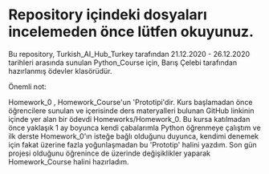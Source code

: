 # Repository içindeki dosyaları incelemeden önce lütfen okuyunuz.

Bu repository, Turkish_AI_Hub_Turkey tarafından 21.12.2020 - 26.12.2020 tarihleri arasında sunulan Python_Course için, Barış Çelebi tarafından hazırlanmış ödevler klasörüdür.

Önemli not:

Homework_0 , Homework_Course'un 'Prototipi'dir. Kurs başlamadan önce öğrencilere sunulan ve içerisinde ders materyalleri bulunan GitHub linkinin içinde yer alan bir ödevdi Homeworks/Homework_0. Bu kursa katılmadan önce yaklaşık 1 ay boyunca kendi çabalarımla Python öğrenmeye çalıştım ve ilk derste Homework_0'ın isteğe bağlı olduğunu duyunca, kendimi denemek için fakat üzerine fazla yoğunlaşmadan bu 'Prototip' halini yazdım. Son gün projesi olduğunu öğrenince de üzerinde değişiklikler yaparak Homework_Course halini hazırladım.
